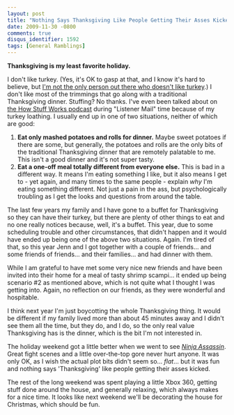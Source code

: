 ```yaml
---
layout: post
title: "Nothing Says Thanksgiving Like People Getting Their Asses Kicked"
date: 2009-11-30 -0800
comments: true
disqus_identifier: 1592
tags: [General Ramblings]
---
```

**Thanksgiving is my least favorite holiday.**

I don't like turkey. (Yes, it's OK to gasp at that, and I know it's hard
to believe, but [I'm not the only person out there who doesn't like
turkey](http://shine.yahoo.com/event/thanksgiving/thanksgiving-for-those-who-hate-turkey-541839/).)
I don't like most of the trimmings that go along with a traditional
Thanksgiving dinner. Stuffing? No thanks. I've even been talked about on
[the How Stuff Works
podcast](http://www.howstuffworks.com/stuff-you-should-know-podcast.htm)
during "Listener Mail" time because of my turkey loathing. I usually end
up in one of two situations, neither of which are good:

1.  **Eat only mashed potatoes and rolls for dinner.** Maybe sweet
    potatoes if there are some, but generally, the potatoes and rolls
    are the only bits of the traditional Thanksgiving dinner that are
    remotely palatable to me. This isn't a good dinner and it's not
    super tasty.
2.  **Eat a one-off meal totally different from everyone else.** This is
    bad in a different way. It means I'm eating something I like, but it
    also means I get to - yet again, and many times to the same people -
    explain *why* I'm eating something different. Not just a pain in the
    ass, but psychologically troubling as I get the looks and questions
    from around the table.

The last few years my family and I have gone to a buffet for
Thanksgiving so they can have their turkey, but there are plenty of
other things to eat and no one really notices because, well, it's a
buffet. This year, due to some scheduling trouble and other
circumstances, that didn't happen and it would have ended up being one
of the above two situations. Again. I'm tired of that, so this year Jenn
and I got together with a couple of friends... and some friends of
friends... and their families... and had dinner with them.

While I am grateful to have met some very nice new friends and have been
invited into their home for a meal of tasty shrimp scampi... it ended up
being scenario \#2 as mentioned above, which is not quite what I thought
I was getting into. Again, no reflection on our friends, as they were
wonderful and hospitable.

I think next year I'm just boycotting the whole Thanksgiving thing. It
would be different if my family lived more than about 45 minutes away
and I didn't see them all the time, but they do, and I do, so the only
real value Thanksgiving has is the dinner, which is the bit I'm not
interested in.

The holiday weekend got a little better when we went to see [*Ninja
Assassin*](http://www.imdb.com/title/tt1186367/). Great fight scenes and
a little over-the-top gore never hurt anyone. It was only OK, as I wish
the actual plot bits didn't seem so... *flat*... but it was fun and
nothing says 'Thanksgiving' like people getting their asses kicked.

The rest of the long weekend was spent playing a little Xbox 360,
getting stuff done around the house, and generally relaxing, which
always makes for a nice time. It looks like next weekend we'll be
decorating the house for Christmas, which should be fun.

